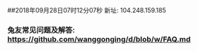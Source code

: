 ##2018年09月28日07时12分07秒 新址: 104.248.159.185
### 兔友常见问题及解答: https://github.com/wanggonging/d/blob/w/FAQ.md
